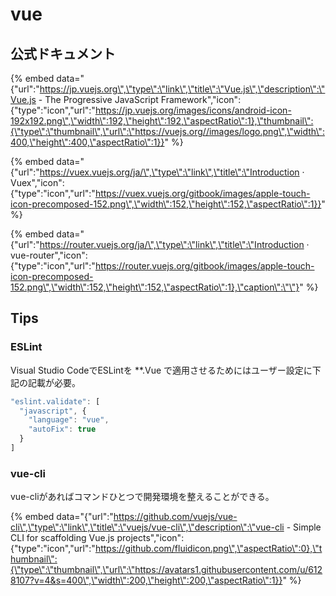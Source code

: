 # vue

## 公式ドキュメント

{% embed data="{\"url\":\"https://jp.vuejs.org\",\"type\":\"link\",\"title\":\"Vue.js\",\"description\":\"Vue.js - The Progressive JavaScript Framework\",\"icon\":{\"type\":\"icon\",\"url\":\"https://jp.vuejs.org/images/icons/android-icon-192x192.png\",\"width\":192,\"height\":192,\"aspectRatio\":1},\"thumbnail\":{\"type\":\"thumbnail\",\"url\":\"https://vuejs.org//images/logo.png\",\"width\":400,\"height\":400,\"aspectRatio\":1}}" %}

{% embed data="{\"url\":\"https://vuex.vuejs.org/ja/\",\"type\":\"link\",\"title\":\"Introduction · Vuex\",\"icon\":{\"type\":\"icon\",\"url\":\"https://vuex.vuejs.org/gitbook/images/apple-touch-icon-precomposed-152.png\",\"width\":152,\"height\":152,\"aspectRatio\":1}}" %}

{% embed data="{\"url\":\"https://router.vuejs.org/ja/\",\"type\":\"link\",\"title\":\"Introduction · vue-router\",\"icon\":{\"type\":\"icon\",\"url\":\"https://router.vuejs.org/gitbook/images/apple-touch-icon-precomposed-152.png\",\"width\":152,\"height\":152,\"aspectRatio\":1},\"caption\":\"\"}" %}

## Tips

### ESLint

Visual Studio CodeでESLintを \*\*.Vue で適用させるためにはユーザー設定に下記の記載が必要。

```javascript
"eslint.validate": [
  "javascript", {
    "language": "vue",
    "autoFix": true
  }
]
```

### vue-cli

vue-cliがあればコマンドひとつで開発環境を整えることができる。

{% embed data="{\"url\":\"https://github.com/vuejs/vue-cli\",\"type\":\"link\",\"title\":\"vuejs/vue-cli\",\"description\":\"vue-cli - Simple CLI for scaffolding Vue.js projects\",\"icon\":{\"type\":\"icon\",\"url\":\"https://github.com/fluidicon.png\",\"aspectRatio\":0},\"thumbnail\":{\"type\":\"thumbnail\",\"url\":\"https://avatars1.githubusercontent.com/u/6128107?v=4&s=400\",\"width\":200,\"height\":200,\"aspectRatio\":1}}" %}



